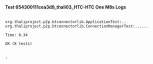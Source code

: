 #### Test 654300111cea3d9_thali03_HTC-HTC One M8s Logs


```

org.thaliproject.p2p.btconnectorlib.ApplicationTest:..
org.thaliproject.p2p.btconnectorlib.ConnectionManagerTest:......

Time: 6.34

OK (8 tests)


,
```
